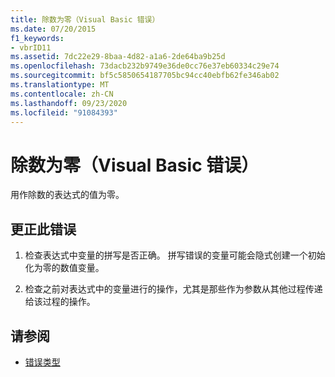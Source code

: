 ```yaml
---
title: 除数为零（Visual Basic 错误）
ms.date: 07/20/2015
f1_keywords:
- vbrID11
ms.assetid: 7dc22e29-8baa-4d82-a1a6-2de64ba9b25d
ms.openlocfilehash: 73dacb232b9749e36de0cc76e37eb60334c29e74
ms.sourcegitcommit: bf5c5850654187705bc94cc40ebfb62fe346ab02
ms.translationtype: MT
ms.contentlocale: zh-CN
ms.lasthandoff: 09/23/2020
ms.locfileid: "91084393"
---
```

# <a name="division-by-zero-visual-basic-error"></a>除数为零（Visual Basic 错误）

用作除数的表达式的值为零。  
  
## <a name="to-correct-this-error"></a>更正此错误  
  
1. 检查表达式中变量的拼写是否正确。 拼写错误的变量可能会隐式创建一个初始化为零的数值变量。  
  
2. 检查之前对表达式中的变量进行的操作，尤其是那些作为参数从其他过程传递给该过程的操作。  
  
## <a name="see-also"></a>请参阅

- [错误类型](../programming-guide/language-features/error-types.md)
